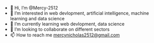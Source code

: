 - 👋 Hi, I’m @Mercy-2512
- 👀 I’m interested in web devlopment, artificial intelligence, machine learning and data science
- 🌱 I’m currently learning web devlopment, data science
- 💞️ I’m looking to collaborate on different sectors
- 📫 How to reach me mercynicholas2512@gmail.com

<!---
Mercy-2512/Mercy-2512 is a ✨ special ✨ repository because its `README.md` (this file) appears on your GitHub profile.
You can click the Preview link to take a look at your changes.
--->

